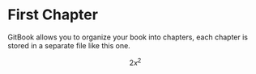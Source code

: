 # First Chapter

GitBook allows you to organize your book into chapters, each chapter is stored in a separate file like this one.

$$2x^2$$

